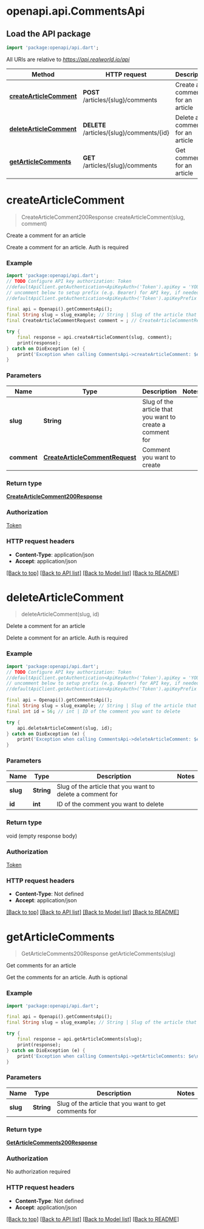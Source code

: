 # openapi.api.CommentsApi

## Load the API package
```dart
import 'package:openapi/api.dart';
```

All URIs are relative to *https://api.realworld.io/api*

Method | HTTP request | Description
------------- | ------------- | -------------
[**createArticleComment**](CommentsApi.md#createarticlecomment) | **POST** /articles/{slug}/comments | Create a comment for an article
[**deleteArticleComment**](CommentsApi.md#deletearticlecomment) | **DELETE** /articles/{slug}/comments/{id} | Delete a comment for an article
[**getArticleComments**](CommentsApi.md#getarticlecomments) | **GET** /articles/{slug}/comments | Get comments for an article


# **createArticleComment**
> CreateArticleComment200Response createArticleComment(slug, comment)

Create a comment for an article

Create a comment for an article. Auth is required

### Example
```dart
import 'package:openapi/api.dart';
// TODO Configure API key authorization: Token
//defaultApiClient.getAuthentication<ApiKeyAuth>('Token').apiKey = 'YOUR_API_KEY';
// uncomment below to setup prefix (e.g. Bearer) for API key, if needed
//defaultApiClient.getAuthentication<ApiKeyAuth>('Token').apiKeyPrefix = 'Bearer';

final api = Openapi().getCommentsApi();
final String slug = slug_example; // String | Slug of the article that you want to create a comment for
final CreateArticleCommentRequest comment = ; // CreateArticleCommentRequest | Comment you want to create

try {
    final response = api.createArticleComment(slug, comment);
    print(response);
} catch on DioException (e) {
    print('Exception when calling CommentsApi->createArticleComment: $e\n');
}
```

### Parameters

Name | Type | Description  | Notes
------------- | ------------- | ------------- | -------------
 **slug** | **String**| Slug of the article that you want to create a comment for | 
 **comment** | [**CreateArticleCommentRequest**](CreateArticleCommentRequest.md)| Comment you want to create | 

### Return type

[**CreateArticleComment200Response**](CreateArticleComment200Response.md)

### Authorization

[Token](../README.md#Token)

### HTTP request headers

 - **Content-Type**: application/json
 - **Accept**: application/json

[[Back to top]](#) [[Back to API list]](../README.md#documentation-for-api-endpoints) [[Back to Model list]](../README.md#documentation-for-models) [[Back to README]](../README.md)

# **deleteArticleComment**
> deleteArticleComment(slug, id)

Delete a comment for an article

Delete a comment for an article. Auth is required

### Example
```dart
import 'package:openapi/api.dart';
// TODO Configure API key authorization: Token
//defaultApiClient.getAuthentication<ApiKeyAuth>('Token').apiKey = 'YOUR_API_KEY';
// uncomment below to setup prefix (e.g. Bearer) for API key, if needed
//defaultApiClient.getAuthentication<ApiKeyAuth>('Token').apiKeyPrefix = 'Bearer';

final api = Openapi().getCommentsApi();
final String slug = slug_example; // String | Slug of the article that you want to delete a comment for
final int id = 56; // int | ID of the comment you want to delete

try {
    api.deleteArticleComment(slug, id);
} catch on DioException (e) {
    print('Exception when calling CommentsApi->deleteArticleComment: $e\n');
}
```

### Parameters

Name | Type | Description  | Notes
------------- | ------------- | ------------- | -------------
 **slug** | **String**| Slug of the article that you want to delete a comment for | 
 **id** | **int**| ID of the comment you want to delete | 

### Return type

void (empty response body)

### Authorization

[Token](../README.md#Token)

### HTTP request headers

 - **Content-Type**: Not defined
 - **Accept**: application/json

[[Back to top]](#) [[Back to API list]](../README.md#documentation-for-api-endpoints) [[Back to Model list]](../README.md#documentation-for-models) [[Back to README]](../README.md)

# **getArticleComments**
> GetArticleComments200Response getArticleComments(slug)

Get comments for an article

Get the comments for an article. Auth is optional

### Example
```dart
import 'package:openapi/api.dart';

final api = Openapi().getCommentsApi();
final String slug = slug_example; // String | Slug of the article that you want to get comments for

try {
    final response = api.getArticleComments(slug);
    print(response);
} catch on DioException (e) {
    print('Exception when calling CommentsApi->getArticleComments: $e\n');
}
```

### Parameters

Name | Type | Description  | Notes
------------- | ------------- | ------------- | -------------
 **slug** | **String**| Slug of the article that you want to get comments for | 

### Return type

[**GetArticleComments200Response**](GetArticleComments200Response.md)

### Authorization

No authorization required

### HTTP request headers

 - **Content-Type**: Not defined
 - **Accept**: application/json

[[Back to top]](#) [[Back to API list]](../README.md#documentation-for-api-endpoints) [[Back to Model list]](../README.md#documentation-for-models) [[Back to README]](../README.md)

